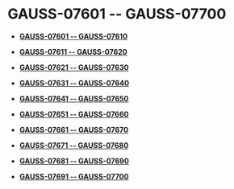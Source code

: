 # GAUSS-07601 -- GAUSS-07700<a name="EN-US_TOPIC_0000001091070125"></a>

-   **[GAUSS-07601 -- GAUSS-07610](gauss-07601----gauss-07610.md)**  

-   **[GAUSS-07611 -- GAUSS-07620](gauss-07611----gauss-07620.md)**  

-   **[GAUSS-07621 -- GAUSS-07630](gauss-07621----gauss-07630.md)**  

-   **[GAUSS-07631 -- GAUSS-07640](gauss-07631----gauss-07640.md)**  

-   **[GAUSS-07641 -- GAUSS-07650](gauss-07641----gauss-07650.md)**  

-   **[GAUSS-07651 -- GAUSS-07660](gauss-07651----gauss-07660.md)**  

-   **[GAUSS-07661 -- GAUSS-07670](gauss-07661----gauss-07670.md)**  

-   **[GAUSS-07671 -- GAUSS-07680](gauss-07671----gauss-07680.md)**  

-   **[GAUSS-07681 -- GAUSS-07690](gauss-07681----gauss-07690.md)**  

-   **[GAUSS-07691 -- GAUSS-07700](gauss-07691----gauss-07700.md)**  


